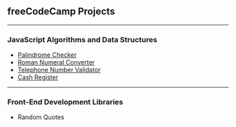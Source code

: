## freeCodeCamp Projects

---

### JavaScript Algorithms and Data Structures

- [Palindrome Checker](https://github.com/purpl3pineapple/fcc/tree/main/palindrome-checker "Palindrome Checker")
- [Roman Numeral Converter](https://github.com/purpl3pineapple/fcc-projects/tree/roman-numeral-converter "Roman Numeral Converter")
- [Telephone Number Validator](https://github.com/purpl3pineapple/fcc-projects/tree/telephone-number-validator "Telephone Number Validator")
- [Cash Register]()

---

### Front-End Development Libraries

- Random Quotes
